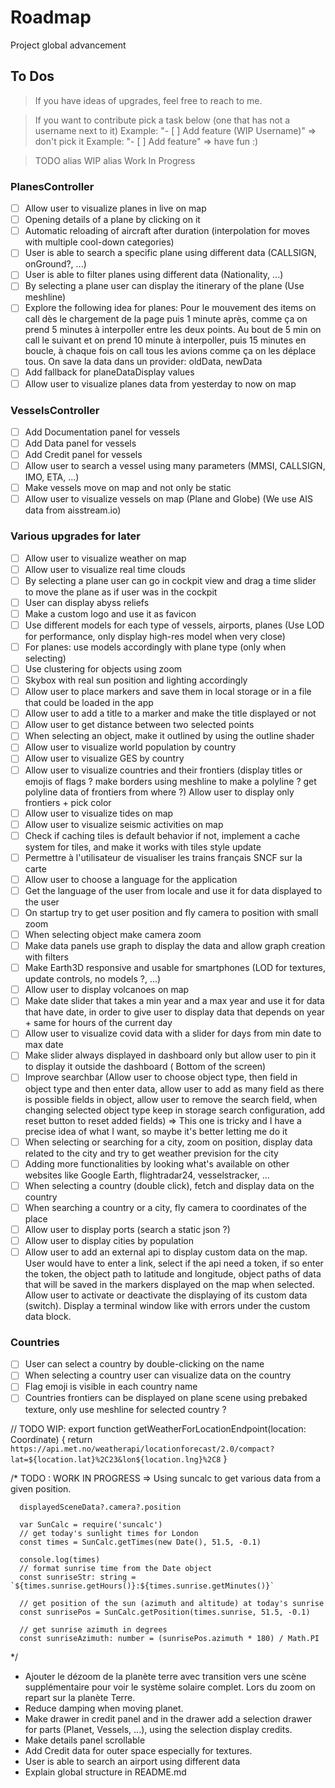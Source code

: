# Roadmap

Project global advancement

## To Dos

> If you have ideas of upgrades, feel free to reach to me.

> If you want to contribute pick a task below (one that has not a username next to it)
> Example: "- [ ] Add feature (WIP Username)" => don't pick it
> Example: "- [ ] Add feature" => have fun :)

> TODO alias WIP alias Work In Progress

### PlanesController

- [ ] Allow user to visualize planes in live on map
- [ ] Opening details of a plane by clicking on it
- [ ] Automatic reloading of aircraft after duration (interpolation for moves with multiple cool-down categories)
- [ ] User is able to search a specific plane using different data (CALLSIGN, onGround?, ...)
- [ ] User is able to filter planes using different data (Nationality, ...)
- [ ] By selecting a plane user can display the itinerary of the plane (Use meshline)
- [ ] Explore the following idea for planes: Pour le mouvement des items on call dès le chargement de la page puis 1
  minute après, comme ça on prend 5 minutes à interpoller entre les deux points. Au bout de 5 min on call le suivant et
  on prend 10 minute à interpoller, puis 15 minutes en boucle, à chaque fois on call tous les avions comme ça on les
  déplace tous. On save la data dans un provider: oldData, newData
- [ ] Add fallback for planeDataDisplay values
- [ ] Allow user to visualize planes data from yesterday to now on map

### VesselsController

- [ ] Add Documentation panel for vessels
- [ ] Add Data panel for vessels
- [ ] Add Credit panel for vessels
- [ ] Allow user to search a vessel using many parameters (MMSI, CALLSIGN, IMO, ETA, ...)
- [ ] Make vessels move on map and not only be static
- [ ] Allow user to visualize vessels on map (Plane and Globe) (We use AIS data from aisstream.io)

### Various upgrades for later

- [ ] Allow user to visualize weather on map
- [ ] Allow user to visualize real time clouds
- [ ] By selecting a plane user can go in cockpit view and drag a time slider to move the plane as if user was in the
  cockpit
- [ ] User can display abyss reliefs
- [ ] Make a custom logo and use it as favicon
- [ ] Use different models for each type of vessels, airports, planes (Use LOD for performance, only display high-res
  model when very close)
- [ ] For planes: use models accordingly with plane type (only when selecting)
- [ ] Use clustering for objects using zoom
- [ ] Skybox with real sun position and lighting accordingly
- [ ] Allow user to place markers and save them in local storage or in a file that could be loaded in the app
- [ ] Allow user to add a title to a marker and make the title displayed or not
- [ ] Allow user to get distance between two selected points
- [ ] When selecting an object, make it outlined by using the outline shader
- [ ] Allow user to visualize world population by country
- [ ] Allow user to visualize GES by country
- [ ] Allow user to visualize countries and their frontiers (display titles or emojis of flags ? make borders using
  meshline to make a polyline ? get polyline data of frontiers from where ?) Allow user to display only frontiers + pick
  color
- [ ] Allow user to visualize tides on map
- [ ] Allow user to visualize seismic activities on map
- [ ] Check if caching tiles is default behavior if not, implement a cache system for tiles, and make it works with
  tiles style update
- [ ] Permettre à l'utilisateur de visualiser les trains français SNCF sur la carte
- [ ] Allow user to choose a language for the application
- [ ] Get the language of the user from locale and use it for data displayed to the user
- [ ] On startup try to get user position and fly camera to position with small zoom
- [ ] When selecting object make camera zoom
- [ ] Make data panels use graph to display the data and allow graph creation with filters
- [ ] Make Earth3D responsive and usable for smartphones (LOD for textures, update controls, no models ?, ...)
- [ ] Allow user to display volcanoes on map
- [ ] Make date slider that takes a min year and a max year and use it for data that have date, in order to give user to
  display data that depends on year + same for hours of the current day
- [ ] Allow user to visualize covid data with a slider for days from min date to max date
- [ ] Make slider always displayed in dashboard only but allow user to pin it to display it outside the dashboard (
  Bottom of the screen)
- [ ] Improve searchbar (Allow user to choose object type, then field in object type and then enter data, allow user to
  add as many field as there is possible fields in object, allow user to remove the search field, when changing selected
  object type keep in storage search configuration, add reset button to reset added fields) => This one is tricky and I
  have a precise idea of what I want, so maybe it's better letting me do it
- [ ] When selecting or searching for a city, zoom on position, display data related to the city and try to get weather
  prevision for the city
- [ ] Adding more functionalities by looking what's available on other websites like Google Earth, flightradar24,
  vesselstracker, ...
- [ ] When selecting a country (double click), fetch and display data on the country
- [ ] When searching a country or a city, fly camera to coordinates of the place
- [ ] Allow user to display ports (search a static json ?)
- [ ] Allow user to display cities by population
- [ ] Allow user to add an external api to display custom data on the map. User would have to enter a link, select if
  the api need a token, if so enter the token, the object path to latitude and longitude, object paths of data that will
  be saved in the markers displayed on the map when selected. Allow user to activate or deactivate the displaying of its
  custom data (switch). Display a terminal window like with errors under the custom data block.

### Countries

- [ ] User can select a country by double-clicking on the name
- [ ] When selecting a country user can visualize data on the country
- [ ] Flag emoji is visible in each country name
- [ ] Countries frontiers can be displayed on plane scene using prebaked texture, only use meshline for selected
  country ?

// TODO WIP:
export function getWeatherForLocationEndpoint(location: Coordinate) {
return `https://api.met.no/weatherapi/locationforecast/2.0/compact?lat=${location.lat}%2C23&lon${location.lng}%2C8`
}

/*
TODO : WORK IN PROGRESS => Using suncalc to get various data from a given position.

      displayedSceneData?.camera?.position

      var SunCalc = require('suncalc')
      // get today's sunlight times for London
      const times = SunCalc.getTimes(new Date(), 51.5, -0.1)

      console.log(times)
      // format sunrise time from the Date object
      const sunriseStr: string = `${times.sunrise.getHours()}:${times.sunrise.getMinutes()}`

      // get position of the sun (azimuth and altitude) at today's sunrise
      const sunrisePos = SunCalc.getPosition(times.sunrise, 51.5, -0.1)

      // get sunrise azimuth in degrees
      const sunriseAzimuth: number = (sunrisePos.azimuth * 180) / Math.PI

*/

- Ajouter le dézoom de la planète terre avec transition vers une scène supplémentaire pour voir le système solaire
  complet. Lors du zoom on repart sur la planète Terre.
- Reduce damping when moving planet.
- Make drawer in credit panel and in the drawer add a selection drawer for parts (Planet, Vessels, ...), using the
  selection display credits.
- Make details panel scrollable
- Add Credit data for outer space especially for textures.
- User is able to search an airport using different data
- Explain global structure in README.md